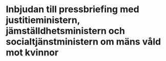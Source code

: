 # Inbjudan till pressbriefing med justitieministern, jämställdhetsministern och socialtjänstministern om mäns våld mot kvinnor
